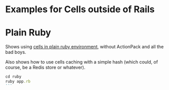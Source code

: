 # Examples for Cells outside of Rails

# Plain Ruby

Shows using [cells in plain ruby environment](https://github.com/apotonick/cells-examples/blob/master/ruby/app.rb), without ActionPack and all the bad boys.

Also shows how to use cells caching with a simple hash (which could, of course, be a Redis store or whatever).

`````ruby
cd ruby
ruby app.rb
```